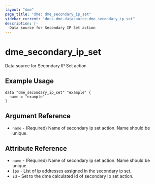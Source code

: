 ```yaml
---
layout: "dme"
page_title: "dme: dme_secondary_ip_set"
sidebar_current: "docs-dme-datasource-dme_secondary_ip_set"
description: |-
  Data source for Secondary IP Set action
---
```


# dme_secondary_ip_set #
Data source for Secondary IP Set action

## Example Usage ##

```hcl
data "dme_secondary_ip_set" "example" {
  name = "example"
}

```

## Argument Reference ##
* `name` - (Required) Name of secondary ip set action. Name should be unique.

## Attribute Reference ##
* `name` - (Required) Name of secondary ip set action. Name should be unique.
* `ips` - List of ip addresses assigned in the secondary ip set.
* `id` - Set to the dme calculated id of secondary Ip set action.